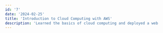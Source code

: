 ```yaml
---
id: '7'
date: '2024-02-25'
title: 'Introduction to Cloud Computing with AWS'
description: 'Learned the basics of cloud computing and deployed a web app using AWS services like EC2 and S3.'
---
```


#